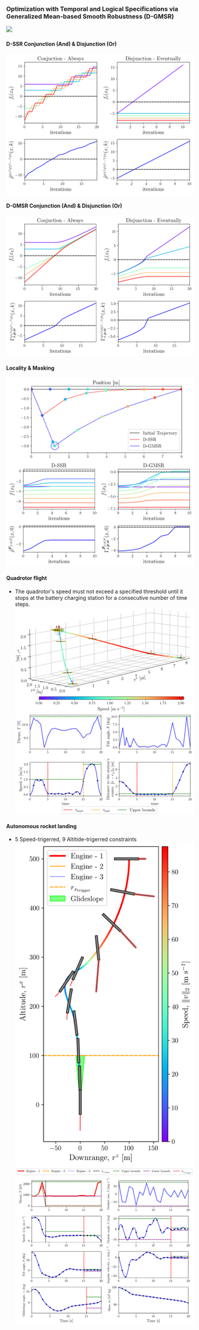 ### Optimization with Temporal and Logical Specifications via Generalized Mean-based Smooth Robustness (D-GMSR)

![](sim/rocket_landing.gif)

#### D-SSR Conjunction (And) & Disjunction (Or)
![](figs/dssr.png)

#### D-GMSR Conjunction (And) & Disjunction (Or)
![](figs/dgmsr.png)

#### Locality & Masking
![](figs/locality_masking.png)

#### Quadrotor flight
  - The quadrotor's speed must not exceed a specified threshold until it stops at the battery charging station for a consecutive number of time steps.
![](figs/qf_pos0.png)
![](figs/qf_oth.png)

#### Autonomous rocket landing
  - 5 Speed-trigerred, 9 Altitide-trigerred constraints
![](figs/rl_pos.png)
![](figs/rl_oth.png)